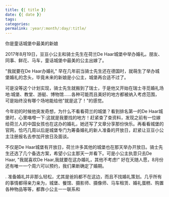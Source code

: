 ```yaml
---
title: {{ title }}
date: {{ date }}
tags:
categories: 
permalink: :year/:month/:day/:title/
---
```


你是童话城堡中最美的新娘


2017年8月19日，豆豆小公主和骑士先生在荷兰De Haar城堡中举办婚礼。朋友、同事、鲜花、马车，童话城堡中最美的公主出嫁了。

"我就要在De Haar办婚礼"
早在几年前当骑士先生还在德国时，就萌生了举办城堡婚礼的念头，毕竟未来的新娘是小公主，城堡再合适不过了。

可是没等这个计划实现，骑士先生就搬到了瑞士，于是他又开始在瑞士寻觅婚礼场地:城堡、教堂、游艇、博物馆......各种可能而且美好的地方都被纳入考虑范围，可是始终没有哪个场地能给他"就是这了！"的感觉。

今年初的时候他突发奇想，为什么不看看荷兰的城堡？看到排名第一的De Haar城堡时，心里咯噔一下:这就是我要找的地方！赶紧查了查资料，发现之前有一位嫁给荷兰人的中国女孩也在这办的婚礼，她还写了文章分享那份快乐。再看看城堡的官网，恰巧几周以后是城堡专门为筹备婚礼的新人准备的开放日，赶紧让豆豆小公主注册报名去参加开放日及面谈。

不仅是De Haar城堡有开放日，荷兰许多其他的城堡也在那天举办开放日。骑士先生还选了几个备选方案，希望小公主那天一并看下。可是小公主执意只去De Haar, "我就喜欢De Haar,我就要在这办婚礼，其他不考虑!" 好在天随人愿，8月份还有唯一一个周六可以预约，我们果断确定了婚期。

.
准备婚礼并非那么轻松，尤其是爸妈都不在这边，而且不找婚礼策划。几乎所有的事情都得亲力亲为，城堡、餐馆、摄影师、摄像师、马车租赁、婚礼蛋糕、购置各种物品等等，都靠小公主一一联系和

